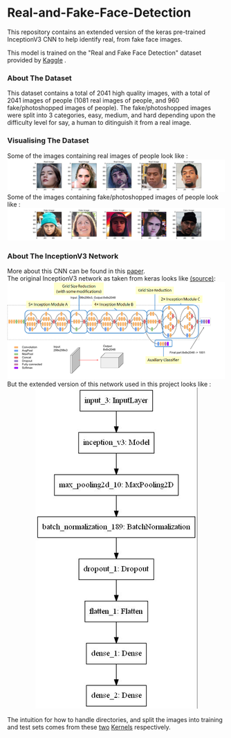 # Real-and-Fake-Face-Detection
This repository contains an extended version of the keras pre-trained InceptionV3 CNN to help identify real, from fake face images.

This model is trained on the "Real and Fake Face Detection" dataset provided by <a href="https://www.kaggle.com/ciplab/real-and-fake-face-detection">Kaggle</a> . <br> 

<h3>About The Dataset</h2> 
This dataset contains a total of 2041 high quality images, with a total of 2041 images of people (1081 real images of people, and 960 fake/photoshopped images of people). The fake/photoshopped images were split into 3 categories, easy, medium, and hard depending upon the difficulty level for say, a human to ditinguish it from a real image. <br>

<h3>Visualising The Dataset</h3>
Some of the images containing real images of people look like : <br>
<img src="realimages.jpg">
Some of the images containing fake/photoshopped images of people look like : <br>
<img src="fakeimages.jpg">

<h3>About The InceptionV3 Network</h3> 
More about this CNN can be found in this <a href="https://www.cv-foundation.org/openaccess/content_cvpr_2016/papers/Szegedy_Rethinking_the_Inception_CVPR_2016_paper.pdf">paper</a>. <br>
The original InceptionV3 network as taken from keras looks like <a href="https://images.app.goo.gl/VsCRQEa9qL7HZSoD8">(source)</a>:<br>
<img src="inceptionv3.png">
But the extended version of this network used in this project looks like : <br>
<center><img src="model_realfake.jpg"></center>

The intuition for how to handle directories, and split the images into training and test sets comes from these <a href="https://www.kaggle.com/martin1234567890/real-vs-fake-face">two</a> <a href="https://www.kaggle.com/anastasia484/face-anti-spoofing">Kernels</a> respectively.
